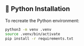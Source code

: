 ## 🐍 Python Installation

To recreate the Python environment:

```bash
python3 -m venv .venv
source .venv/bin/activate
pip install -r requirements.txt